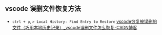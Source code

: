 ## vscode 误删文件恢复方法
- `ctrl + p`, `> Local History: Find Entry to Restore`
[vscode恢复被误删的文件（巧用本地历史记录）\_vscode误删文件怎么恢复-CSDN博客](https://blog.csdn.net/qq_21473443/article/details/128581181)